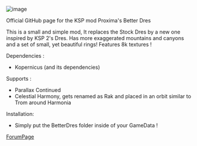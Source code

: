![image](https://github.com/user-attachments/assets/bf30e856-85d3-44c0-b071-46c0999b4230)

Official GitHub page for the KSP mod Proxima's Better Dres

This is a small and simple mod, It replaces the Stock Dres by a new one inspired by KSP 2's Dres. Has more exaggerated mountains and canyons and a set of small, yet beautiful rings! Features 8k textures !

Dependencies :

- Kopernicus (and its dependencies)

Supports : 
- Parallax Continued
- Celestial Harmony, gets renamed as Rak and placed in an orbit similar to Trom around Harmonia

Installation: 
- Simply put the BetterDres folder inside of your GameData !

[ForumPage](https://forum.kerbalspaceprogram.com/topic/228146-112x-proximas-better-dres-v10/#comment-4467641)
